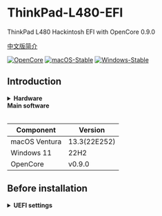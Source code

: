 # ThinkPad-L480-EFI
ThinkPad L480 Hackintosh EFI with OpenCore 0.9.0

[中文版简介](https://github.com/Lifebrowser/ThinkPad-L480-EFI/blob/main/%E7%AE%80%E4%BB%8B.md)


[![OpenCore](https://img.shields.io/badge/OpenCore-0.9.0-lightblue.svg)](https://github.com/acidanthera/OpenCorePkg)
[![macOS-Stable](https://img.shields.io/badge/macOS-13.3-orange.svg)](https://www.apple.com/macos/ventura/)
[![Windows-Stable](https://img.shields.io/badge/Windows-11-blue.svg)](https://www.microsoft.com/en-us/windows)

## Introduction

<details>
<summary><strong>Hardware</strong></summary>
<br>

[UEFI]

| Category  | Component                         | Note                                         |
| --------- | --------------------------------- | -------------------------------------------- |
| CPU       | Intel Core i7-8550U               |                                              |
| GPU       | Intel UHD 620                     |                                              |
| SSD       | Intel 760p 512GB                  |                                              |
| Memory    | 16GB DDR4 2400Mhz                 |                                              |
| Battery   | Single battery                    |                                              |
| Camera    | 720p Camera                       |                                              |
| Wifi & BT | Intel Dual Band Wireless AC 8265  |                                              |
| Input     | PS2 Keyboard & Synaptics TrackPad |                                              |

</details>  

<summary><strong>Main software</strong></summary>
<br>

| Component      | Version        |
| -------------- |  ------------- |
| macOS Ventura  | 13.3(22E252)   |
| Windows 11     | 22H2           |
| OpenCore       | v0.9.0         |

</details>

## Before installation

<details>  

<summary><strong>UEFI settings</strong></summary>
<br>

**Security**

- `Memory Protection -> Execution Prevention` **Enabled**
- `Virtualization -> Intel Virtualization Technology` **Enabled**
- `Virtualization -> Intel VT-d Feature` **Enabled**

**Startup**

- `UEFI/Legacy Boot` **UEFI Only**
- `CSM Support` **No**

## Status

<details>  

<summary><strong>What's working </strong></summary>

- [x] Battery percentage
- [x] CPU power management / performance.
- [x] GPU UHD 620 hardware acceleration / performance.
- [x] HDMI `Closed and opened lid. With audio.
- [x] iMessage, FaceTime, App Store, iTunes Store. **Generate your own SMBIOS**
- [x] Intel I219V Ethernet port.
- [x] Keyboard `Volume and brightness hotkeys.
- [x] Realtek® ALC3287 ("ALC257") Audio.
- [x] SD card reader `Fortunately, USB connected.
- [x] Sleep/Wake.
- [x] TouchPad `1-5 fingers swipe works. Emulate force touch using longer and more voluminous touch.
- [x] TrackPoint  `Works perfectly. Just like on Windows or Linux.
- [x] USB Ports `USB Map is different for devices with Windows Hello camera.
- [x] Web camera.
- [x] Wifi - Intel Dual Band Wireless AC 8265.
- [x] Windows 11 boot from OC boot menu.

</details>  

<details>  

<summary><strong>What's not working </strong></summary>


- [ ] Bluetooth

</details>  
